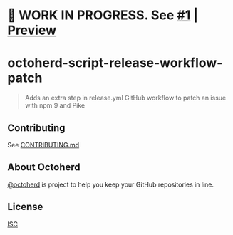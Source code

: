 # 🚧 WORK IN PROGRESS. See [#1](https://github.com/oscard0m/octoherd-script-release-workflow-patch/pull/1) | [Preview](https://github.com/oscard0m/octoherd-script-release-workflow-patch/tree/initial-version)

# octoherd-script-release-workflow-patch

> Adds an extra step in release.yml GitHub workflow to patch an issue with npm 9 and Pike

## Contributing

See [CONTRIBUTING.md](CONTRIBUTING.md)

## About Octoherd

[@octoherd](https://github.com/octoherd/) is project to help you keep your GitHub repositories in line.

## License

[ISC](LICENSE.md)
